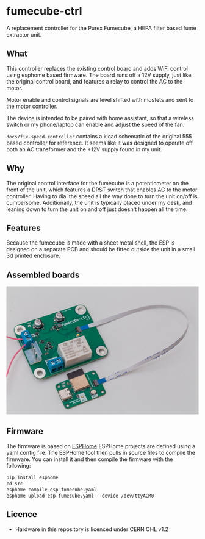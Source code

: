 # fumecube-ctrl

A replacement controller for the Purex Fumecube, a HEPA filter based fume extractor unit.

## What

This controller replaces the existing control board and adds WiFi control using esphome based firmware.
The board runs off a 12V supply, just like the original control board, and features a relay to control the AC to the motor.

Motor enable and control signals are level shifted with mosfets and sent to the motor controller.

The device is intended to be paired with home assistant, so that a wireless switch or my phone/laptop can enable and adjust the speed of the fan.

`docs/fix-speed-controller` contains a kicad schematic of the original 555 based controller for reference. It seems like it was designed to operate off both an AC transformer and the +12V supply found in my unit.

## Why

The original control interface for the fumecube is a potentiometer on the front of the unit, which features a DPST switch that enables AC to the motor controller.
Having to dial the speed all the way done to turn the unit on/off is cumbersome. Additionally, the unit is typically placed under my desk, and leaning down to turn the unit on and off just doesn't happen all the time. 

## Features

Because the fumecube is made with a sheet metal shell, the ESP is designed on a separate PCB and should be fitted outside the unit in a small 3d printed enclosure.

## Assembled boards

![Assembled PCBs](docs/img/20220610-IMG_0135.jpg "Assembled PCBs")

## Firmware

The firmware is based on [ESPHome](https://esphome.io) 
ESPHome projects are defined using a yaml config file. The ESPHome tool then pulls in source files to compile the firmware. You can install it and then compile the firmware with the following:

```
pip install esphome
cd src
esphome compile esp-fumecube.yaml
esphome upload esp-fumecube.yaml --device /dev/ttyACM0
```


## Licence

 * Hardware in this repository is licenced under CERN OHL v1.2
